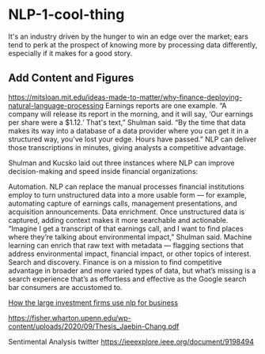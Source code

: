 # NLP-1-cool-thing

It's an industry driven by the hunger to win an edge over the market; ears tend to perk at the prospect of knowing more by processing data differently, especially if it makes for a good story.


## Add Content and Figures
https://mitsloan.mit.edu/ideas-made-to-matter/why-finance-deploying-natural-language-processing
Earnings reports are one example. “A company will release its report in the morning, and it will say, ‘Our earnings per share were a $1.12.’ That's text,” Shulman said. “By the time that data makes its way into a database of a data provider where you can get it in a structured way, you've lost your edge. Hours have passed.” NLP can deliver those transcriptions in minutes, giving analysts a competitive advantage.

Shulman and Kucsko laid out three instances where NLP can improve decision-making and speed inside financial organizations:

Automation. NLP can replace the manual processes financial institutions employ to turn unstructured data into a more usable form — for example, automating capture of earnings calls, management presentations, and acquisition announcements.
Data enrichment. Once unstructured data is captured, adding context makes it more searchable and actionable. “Imagine I get a transcript of that earnings call, and I want to find places where they’re talking about environmental impact,” Shulman said. Machine learning can enrich that raw text with metadata — flagging sections that address environmental impact, financial impact, or other topics of interest.
Search and discovery. Finance is on a mission to find competitive advantage in broader and more varied types of data, but what’s missing is a search experience that’s as effortless and effective as the Google search bar consumers are accustomed to.

[How the large investment firms use nlp for business](https://towardsdatascience.com/how-the-large-investment-firms-use-nlp-822c7c79af96)

https://fisher.wharton.upenn.edu/wp-content/uploads/2020/09/Thesis_Jaebin-Chang.pdf


Sentimental Analysis twitter 
https://ieeexplore.ieee.org/document/9198494
